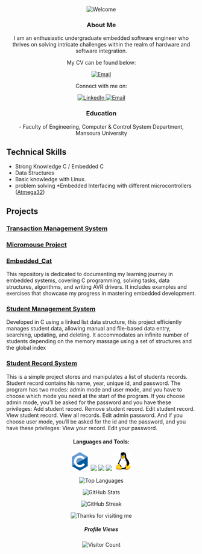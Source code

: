 <p align="center">
  <img src="https://steamuserimages-a.akamaihd.net/ugc/860610312554032555/487E65FCC15C60E817F901A747D323B25AB584A1/?imw=5000&imh=5000&ima=fit&impolicy=Letterbox&imcolor=%23000000&letterbox=false" alt="Welcome" />
</p>
<h3 align="center">About Me</h3>
<p align="center">
  I am an enthusiastic undergraduate embedded software engineer who thrives on solving intricate challenges within the realm of hardware and software integration.
</p>

  <p align="center">
  <span>My CV can be found below:</span>
</p>
  <p align="center">
<a href="https://www.linkedin.com/in/amr-khaled-419260304" target="_blank">
    <img src="https://as2.ftcdn.net/v2/jpg/00/99/38/75/1000_F_99387513_nXXJsxWvAPgh9qrvM57wEyyzqbAkgClJ.jpg" alt="Email" height="50" width="50" />
  </a>
</p>

<p align="center">
  Connect with me on:
</p>
<p align="center">
  <a href="https://www.linkedin.com/in/amr-khaled-419260304" target="_blank">
    <img src="https://raw.githubusercontent.com/rahuldkjain/github-profile-readme-generator/master/src/images/icons/Social/linked-in-alt.svg" alt="LinkedIn" height="30" width="40" />
  </a>
  <a href="mailto:amrkhaledelsisy@gmail.com" target="_blank">
    <img src="https://img.icons8.com/color/48/000000/gmail.png" alt="Email" height="30" width="40" />
  </a>
</p>

<h3 align="center">Education</h3>
<p align="center">
  - Faculty of Engineering, Computer & Control System Department, Mansoura University
</p>

## Technical Skills
* Strong Knowledge C / Embedded C
* Data Structures 
* Basic knowledge with Linux.
* problem solving
*Embedded Interfacing with different microcontrollers ([Atmega32](https://github.com/amrkhaled104/Embedded_Cat/tree/main/Avr/ATMEGA32_DRIVERS/DIO))
## Projects
### [Transaction Management System](https://github.com/amrkhaled104/Payment-Application)

### [Micromouse Project](https://github.com/amrkhaled104/MICRO_MOUSE)

### [Embedded_Cat](https://github.com/amrkhaled104/Embedded_Cat)
This repository is dedicated to documenting my learning journey in embedded systems, covering C programming, solving tasks, data structures, algorithms, and writing AVR drivers. It includes examples and exercises that showcase my progress in mastering embedded development.

### [Student Management System](https://github.com/amrkhaled104/Student-Record-System-)
Developed in C using a linked list data structure, this project efficiently manages student data, allowing manual and file-based data entry, searching, updating, and deleting. It accommodates an infinite number of students depending on the memory massage using a set of structures and the global index

### [Student Record System](https://github.com/amrkhaled104/Project-C)
This is a simple project stores and manipulates a list of students records. Student record contains his name, year, unique id, and password. The program has two modes: admin mode and user mode, and you have to choose which mode you need at the start of the program. If you choose admin mode, you’ll be asked for the password and you have these privileges: Add student record. Remove student record. Edit student record. View student record. View all records. Edit admin password. And if you choose user mode, you’ll be asked for the id and the password, and you have these privileges: View your record. Edit your password.



<h4 align="center">Languages and Tools:</h4>
<p align="center">
  <code><img height="50" src="https://raw.githubusercontent.com/devicons/devicon/master/icons/c/c-original.svg"></code>
  <code><img height="50" src="https://www.vectorlogo.zone/logos/git-scm/git-scm-icon.svg"></code>
  <code><img height="50" src="https://upload.wikimedia.org/wikipedia/commons/thumb/6/69/Notepad%2B%2B_Logo.svg/2367px-Notepad%2B%2B_Logo.svg.png"></code>
  <code><img height="50" src="https://www.devopsschool.com/trainer/assets/images/makefiles-logo.png"></code>
  <code><img height="50" src="https://raw.githubusercontent.com/devicons/devicon/master/icons/linux/linux-original.svg"></code>
</p>

<p align="center">
  <img src="https://github-readme-stats.vercel.app/api/top-langs?username=amrkhaled104&show_icons=true&locale=en&layout=compact" alt="Top Languages" />
</p>

<p align="center">
  <img src="https://github-readme-stats.vercel.app/api?username=amrkhaled104&show_icons=true&locale=en" alt="GitHub Stats" />
</p>

<p align="center">
  <img src="https://github-readme-streak-stats.herokuapp.com/?user=amrkhaled104" alt="GitHub Streak" />
</p>

<div align="center">
  <img height="120" alt="Thanks for visiting me" width="100%" src="https://raw.githubusercontent.com/BrunnerLivio/brunnerlivio/master/images/marquee.svg" />
  <br />
</div>

<h5 align="center">Profile Views</h5>
<div align="center">
  <img src="https://profile-counter.glitch.me/iiٌamr/count.svg" alt="Visitor Count" />
</div>
